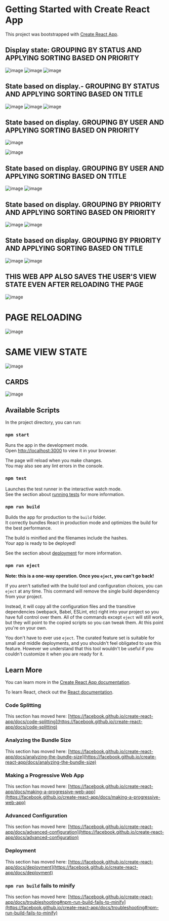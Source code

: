 # Getting Started with Create React App

This project was bootstrapped with [Create React App](https://github.com/facebook/create-react-app).

## Display state: GROUPING BY STATUS AND APPLYING SORTING BASED ON PRIORITY
![image](https://github.com/AryamanParida/Kanban-board-web-app/assets/77320949/50328f36-c5d1-4fb4-a4e9-b0cdf85880c9)
![image](https://github.com/AryamanParida/Kanban-board-web-app/assets/77320949/eff5eb47-cc76-4c30-9439-7e86db3c5d62)
![image](https://github.com/AryamanParida/Kanban-board-web-app/assets/77320949/0846771d-be97-468f-9137-c3a16aa82ae9)

## State based on display.- GROUPING BY STATUS AND APPLYING SORTING BASED ON TITLE
![image](https://github.com/AryamanParida/Kanban-board-web-app/assets/77320949/58c6f2eb-2786-44c5-844a-78bf7b43d664)
![image](https://github.com/AryamanParida/Kanban-board-web-app/assets/77320949/522d7161-7d0a-4fc1-ba14-8580ee88d5ed)
![image](https://github.com/AryamanParida/Kanban-board-web-app/assets/77320949/86a40731-e8c0-4d45-b748-ed5dcef1d2a8)


## State based on display. GROUPING BY USER AND APPLYING SORTING BASED ON PRIORITY
![image](https://github.com/AryamanParida/Kanban-board-web-app/assets/77320949/6c5f1551-38ca-4111-9cdf-bc4788261225)

![image](https://github.com/AryamanParida/Kanban-board-web-app/assets/77320949/174b5369-f12f-4923-bb86-4f6b807efae9)



## State based on display. GROUPING BY USER AND APPLYING SORTING BASED ON TITLE
![image](https://github.com/AryamanParida/Kanban-board-web-app/assets/77320949/5e4b76ee-fa7d-4c93-8797-e9a68304421b)
![image](https://github.com/AryamanParida/Kanban-board-web-app/assets/77320949/b610cc37-6d90-427d-b564-4710f810d601)

## State based on display. GROUPING BY PRIORITY AND APPLYING SORTING BASED ON PRIORITY
![image](https://github.com/AryamanParida/Kanban-board-web-app/assets/77320949/6b564cd5-ac08-42d4-9324-cc5d773896e2)
![image](https://github.com/AryamanParida/Kanban-board-web-app/assets/77320949/711aae84-0ea8-47eb-8fde-b2f702057b2f)


## State based on display. GROUPING BY PRIORITY AND APPLYING SORTING BASED ON TITLE
![image](https://github.com/AryamanParida/Kanban-board-web-app/assets/77320949/826830fa-89f5-4a7d-9e53-090c57ac2108)
![image](https://github.com/AryamanParida/Kanban-board-web-app/assets/77320949/49226ba9-9dc0-4068-840d-743e0e459216)


## THIS WEB APP ALSO SAVES THE USER'S VIEW STATE EVEN AFTER RELOADING THE PAGE
![image](https://github.com/AryamanParida/Kanban-board-web-app/assets/77320949/c70d9620-863f-42eb-9bc4-1eaebb8fe325)

# PAGE RELOADING
![image](https://github.com/AryamanParida/Kanban-board-web-app/assets/77320949/04422681-5515-4ef9-a66e-176bb0a1ccf2)

# SAME VIEW STATE
![image](https://github.com/AryamanParida/Kanban-board-web-app/assets/77320949/1b990e1b-bb68-42ce-9c3c-168aff6e6721)

## CARDS
![image](https://github.com/AryamanParida/Kanban-board-web-app/assets/77320949/cf31de8e-89f3-4c7d-8b82-28b1bdc76675)

## Available Scripts

In the project directory, you can run:

### `npm start`

Runs the app in the development mode.\
Open [http://localhost:3000](http://localhost:3000) to view it in your browser.

The page will reload when you make changes.\
You may also see any lint errors in the console.

### `npm test`

Launches the test runner in the interactive watch mode.\
See the section about [running tests](https://facebook.github.io/create-react-app/docs/running-tests) for more information.

### `npm run build`

Builds the app for production to the `build` folder.\
It correctly bundles React in production mode and optimizes the build for the best performance.

The build is minified and the filenames include the hashes.\
Your app is ready to be deployed!

See the section about [deployment](https://facebook.github.io/create-react-app/docs/deployment) for more information.

### `npm run eject`

**Note: this is a one-way operation. Once you `eject`, you can't go back!**

If you aren't satisfied with the build tool and configuration choices, you can `eject` at any time. This command will remove the single build dependency from your project.

Instead, it will copy all the configuration files and the transitive dependencies (webpack, Babel, ESLint, etc) right into your project so you have full control over them. All of the commands except `eject` will still work, but they will point to the copied scripts so you can tweak them. At this point you're on your own.

You don't have to ever use `eject`. The curated feature set is suitable for small and middle deployments, and you shouldn't feel obligated to use this feature. However we understand that this tool wouldn't be useful if you couldn't customize it when you are ready for it.

## Learn More

You can learn more in the [Create React App documentation](https://facebook.github.io/create-react-app/docs/getting-started).

To learn React, check out the [React documentation](https://reactjs.org/).

### Code Splitting

This section has moved here: [https://facebook.github.io/create-react-app/docs/code-splitting](https://facebook.github.io/create-react-app/docs/code-splitting)

### Analyzing the Bundle Size

This section has moved here: [https://facebook.github.io/create-react-app/docs/analyzing-the-bundle-size](https://facebook.github.io/create-react-app/docs/analyzing-the-bundle-size)

### Making a Progressive Web App

This section has moved here: [https://facebook.github.io/create-react-app/docs/making-a-progressive-web-app](https://facebook.github.io/create-react-app/docs/making-a-progressive-web-app)

### Advanced Configuration

This section has moved here: [https://facebook.github.io/create-react-app/docs/advanced-configuration](https://facebook.github.io/create-react-app/docs/advanced-configuration)

### Deployment

This section has moved here: [https://facebook.github.io/create-react-app/docs/deployment](https://facebook.github.io/create-react-app/docs/deployment)

### `npm run build` fails to minify

This section has moved here: [https://facebook.github.io/create-react-app/docs/troubleshooting#npm-run-build-fails-to-minify](https://facebook.github.io/create-react-app/docs/troubleshooting#npm-run-build-fails-to-minify)
